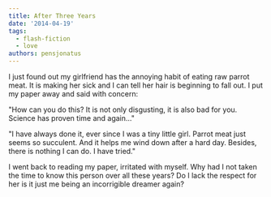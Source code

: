 ```yaml
---
title: After Three Years
date: '2014-04-19'
tags:
  - flash-fiction
  - love
authors: pensjonatus
---
```


I just found out my girlfriend has the annoying habit of eating raw parrot meat.
It is making her sick and I can tell her hair is beginning to fall out. I put my
paper away and said with concern:

<!-- truncate -->

"How can you do this? It is not only disgusting, it is also bad for you. Science
has proven time and again..."

"I have always done it, ever since I was a tiny little girl. Parrot meat just
seems so succulent. And it helps me wind down after a hard day. Besides, there
is nothing I can do. I have tried."

I went back to reading my paper, irritated with myself. Why had I not taken the
time to know this person over all these years? Do I lack the respect for her is
it just me being an incorrigible dreamer again?
